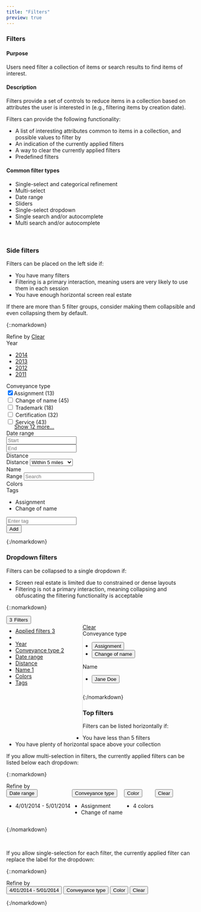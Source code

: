 ```yaml
---
title: "Filters"
preview: true
---
```


<div class="pl-pattern">

<h3>Filters</h3>

#### Purpose
Users need filter a collection of items or search results to find items of interest.

#### Description
Filters provide a set of controls to reduce items in a collection based on attributes the user is interested in (e.g., filtering items by creation date).

Filters can provide the following functionality:

- A list of interesting attributes common to items in a collection, and 
possible values to filter by
- An indication of the currently applied filters
- A way to clear the currently applied filters
- Predefined filters


#### Common filter types

- Single-select and categorical refinement
- Multi-select
- Date range
- Sliders
- Single-select dropdown
- Single search and/or autocomplete
- Multi search and/or autocomplete

&nbsp;

</div>

<div class="pl-pattern">

### Side filters

Filters can be placed on the left side if:

- You have many filters
- Filtering is a primary interaction, meaning users are very likely to use them in each session
- You have enough horizontal screen real estate 

If there are more than 5 filter groups, consider making them collapsible and even collapsing them by default.

{::nomarkdown}
<div class="pl-preview">
<div class="container-fluid" style="margin-top: 8px;">
    <div class="row">
        <div style="width: 275px;" class="panel panel-default pull-left">
            <form class="filters">
                <div class="filter-heading">
                    Refine by <a href="" class="filters-clear">Clear</a>
                </div>
                <div class="filter-list">
                    <div data-toggle="collapse" data-target="#filterGroup8" class="filter-group-title">
                        Year <i class="icon icon-angle-right pull-right"></i>
                    </div>
                    <div id="filterGroup8" class="collapse in">
                        <div class="filter-group-content">
                            <div class="form-group">
                                <ul class="list-unstyled">
                                    <li><a href="">2014</a></li>
                                    <li><a href="">2013</a></li>
                                    <li><a href="">2012</a></li>
                                    <li><a href="">2011</a></li>
                                </ul>
                            </div>
                        </div>
                    </div>
                    <div data-toggle="collapse" data-target="#filterGroup2" class="filter-group-title">
                        <i class="icon icon-angle-right pull-right"></i> Conveyance type 
                    </div>
                    <div id="filterGroup2" class="collapse in">
                        <div class="filter-group-content">
                            <div class="form-group">
                                <div class="checkbox">
                                    <label><input checked type="checkbox">Assignment <span class="text-muted">(13)</span></label>
                                </div>
                                <div class="checkbox">
                                    <label><input type="checkbox"> Change of name <span class="text-muted">(45)</span></label>
                                </div>
                                <div class="checkbox">
                                    <label><input type="checkbox"> Trademark <span class="text-muted">(18)</span></label>
                                </div>
                                <div class="checkbox">
                                    <label><input type="checkbox"> Certification <span class="text-muted">(32)</span></label>
                                </div>
                                <div class="checkbox">
                                    <label><input type="checkbox"> Service <span class="text-muted">(43)</span></label>
                                </div>
                                <a href="" style="margin-left: 21px; display: block; margin-top: -5px;">Show 12 more...</a>
                            </div>
                        </div>
                    </div>
                    <div data-toggle="collapse" data-target="#filterGroup1" class="filter-group-title">
                        <i class="icon icon-angle-right pull-right"></i> Date range 
                    </div>
                    <div id="filterGroup1" class="collapse in">
                        <div class="filter-group-content">
                            <div class="row">
                                <div class="form-group col-sm-6">
                                    <span class="input-icon icon icon-calendar-o"></span>
                                    <input type="text" placeholder="Start" class="datepicker form-control" data-inputmask="'mask': 'm/d/y', 'placeholder': 'mm/dd/yyyy'">
                                </div>
                                <div class="form-group col-sm-6">
                                    <span class="input-icon icon icon-calendar-o"></span>
                                    <input type="text" placeholder="End" class="datepicker form-control" data-inputmask="'mask': 'm/d/y', 'placeholder': 'mm/dd/yyyy'">
                                </div>
                            </div>
                        </div>
                    </div>
                    <div data-toggle="collapse" data-target="#filterGroup5" class="filter-group-title">
                        <i class="icon icon-angle-right pull-right"></i> Distance 
                    </div>
                    <div id="filterGroup5" class="collapse in">
                        <div class="filter-group-content">
                            <div class="form-group">
                                <label for="serange" class="sr-only control-label">Distance</label>
                                <select name="" id="serange" class="form-control select2">
                                    <option value="5">Within 5 miles</option>
                                    <option value="255">Within 25 miles</option>
                                </select>
                            </div>
                        </div>
                    </div>
                    <div data-toggle="collapse" data-target="#filterGroup6" class="filter-group-title">
                        <i class="icon icon-angle-right pull-right"></i> Name 
                    </div>
                    <div id="filterGroup6" class="collapse in">
                        <div class="filter-group-content">
                            <div class="form-group">
                                <label for="serange" class="sr-only control-label">Range</label>
                                <span class="input-icon icon icon-search"></span>
                                <input type="text" class="form-control" placeholder="Search">
                            </div>
                        </div>
                    </div>
                    <div data-toggle="collapse" data-target="#filterGroup3" class="filter-group-title">
                        Colors <i class="icon icon-angle-right pull-right"></i>
                    </div>
                    <div id="filterGroup3" class="collapse in">
                        <div class="filter-group-content">
                            <div class="form-group">
                                <div style="background-color: red;" class="filter-color"></div>
                                <div style="background-color: green;" class="filter-color"></div>
                                <div style="background-color: orange;" class="filter-color active"></div>
                                <div style="background-color: purple;" class="filter-color"></div>
                                <div style="background-color: black;" class="filter-color"></div>
                                <div style="background-color: white;" class="filter-color"></div>
                            </div>
                        </div>
                    </div>
                    <div data-toggle="collapse" data-target="#filterGroup7" class="filter-group-title">
                        Tags <i class="icon icon-angle-right pull-right"></i>
                    </div>
                    <div id="filterGroup7" class="collapse in">
                        <div class="filter-group-content">
                            <div class="form-group">
                                <ul class="list-unstyled">
                                    <li class="filter-value">Assignment <i class="pull-right icon icon-close icon-muted"></i></li>
                                    <li class="filter-value">Change of name <i class="pull-right icon icon-close icon-muted"></i></li>
                                </ul>
                                <div class="input-group">
                                  <input class="form-control" type="email" placeholder="Enter tag">
                                  <div class="input-group-btn">
                                    <button class="btn btn-default">Add</button>
                                  </div>
                                </div>
                            </div>
                        </div>
                    </div>
                </div>
            </form>
        </div>
    </div>
</div>
</div>
{:/nomarkdown}
</div>

<div class="pl-pattern">

### Dropdown filters

Filters can be collapsed to a single dropdown if:

- Screen real estate is limited due to constrained or dense layouts
- Filtering is not a primary interaction, meaning collapsing and obfuscating the filtering functionality is acceptable

{::nomarkdown}
<div class="pl-preview">
    <div class="dropdown">
        <button type="button" class="btn btn-link dropdown-toggle" data-toggle="dropdown" aria-expanded="false"><span class="badge" style="margin-right: 5px;">3</span>Filters <span class="caret"></span></button>
        <div class="dropdown-menu" role="menu" style="padding: 0; width: 500px;">
            <form class="clearfix" role="form">
                <div style="width: 200px; min-height: 300px; border-right: 1px solid #ddd; float: left;">
                    <ul class="nav nav-stacked" role="tab-list" style="margin-top: 10px">
                        <li role="presentation" class="active"><a role="tab" href="#">Applied filters <span class="badge pull-right">3</span></a></li>
                        <li role="presentation" class="divider"></li>
                        <li role="presentation"><a role="tab" href="#">Year</a></li>
                        <li role="presentation"><a role="tab" href="#">Conveyance type <span class="badge pull-right">2</span></a></li>
                        <li role="presentation"><a role="tab" href="#">Date range</a></li>
                        <li role="presentation"><a role="tab" href="#">Distance</a></li>
                        <li role="presentation"><a role="tab" href="#">Name <span class="badge pull-right">1</span></a></li>
                        <li role="presentation"><a role="tab" href="#">Colors</a></li>
                        <li role="presentation"><a role="tab" href="#">Tags</a></li>
                    </ul>
                </div>
                <div style="margin-left: 200px; max-height: 300px; overflow: auto;">
                    <div style="opacity: 1; display: inline-block; width: 100%;">
                        <div class="modal-body">
                            <a href="" class="pull-right">Clear</a>
                            <div class="form-group">
                                <label class="control-label">Conveyance type </label>
                                <div class="">
                                    <ul class="list-unstyled">
                                        <li><button class="filter-value">Assignment <i class="pull-right icon icon-close icon-muted"></i></button></li>
                                        <li><button class="filter-value">Change of name <a href=""><i class="pull-right icon icon-close icon-muted"></i></a></button></li>
                                    </ul>
                                </div>
                            </div>
                            <div class="form-group">
                                <label class="control-label">Name</label>
                                <div class="">
                                    <ul class="list-unstyled">
                                        <li><button class="filter-value">Jane Doe <i class="pull-right icon icon-close icon-muted"></i></button></li>
                                    </ul>
                                </div>
                            </div>
                        </div>
                    </div>
                </div>
            </form>
        </div>
    </div>
</div>
{:/nomarkdown}

</div>

<div class="pl-pattern">

### Top filters

Filters can be listed horizontally if:

- You have less than 5 filters
- You have plenty of horizontal space above your collection

If you allow multi-selection in filters, the currently applied filters can be listed below each dropdown:

{::nomarkdown}
<div class="pl-preview">
<div class="container-fluid" style="margin-top: 8px;">
    <form class="filters filters-horizontal">
        <div class="filter-heading">Refine by</div>
        <div style="display: inline-block; vertical-align: top;">
            <button class="btn btn-link">
                Date range <span class="caret"></span>
            </button>
            <ul class="list-unstyled">
                <li class="filter-value">4/01/2014 - 5/01/2014 <i class="pull-right icon icon-close icon-muted"></i></li>
            </ul>
        </div>
        <div style="display: inline-block; vertical-align: top;">
            <button class="btn btn-link">
                Conveyance type <span class="caret"></span>
            </button>
            <ul class="list-unstyled">
                <li class="filter-value">Assignment <i class="pull-right icon icon-close icon-muted"></i></li>
                <li class="filter-value">Change of name <i class="pull-right icon icon-close icon-muted"></i></li>
            </ul>
        </div>
        <div style="display: inline-block; vertical-align: top;">
            <button class="btn btn-link">
                Color <span class="caret"></span>
            </button>
            <ul class="list-unstyled">
                <li class="filter-value">4 colors <i class="pull-right icon icon-close icon-muted"></i></li>
            </ul>
        </div>
        <button class="btn btn-link">
            Clear
        </button>
   </form>
</div>
</div>
{:/nomarkdown}

&nbsp;

If you allow single-selection for each filter, the currently applied filter can replace the label for the dropdown:

{::nomarkdown}
<div class="pl-preview">
<div class="container-fluid" style="margin-top: 8px;">
    <form class="filters filters-horizontal">
        <div class="filter-heading">Refine by</div>
        <button class="btn btn-link">
            4/01/2014 - 5/01/2014 <span class="caret"></span>
        </button>
        <button class="btn btn-link">
            Conveyance type <span class="caret"></span>
        </button>
        <button class="btn btn-link">
            Color <span class="caret"></span>
        </button>
        <button class="btn btn-link">
            Clear
        </button>
   </form>
</div>
</div>
{:/nomarkdown}

</div>
